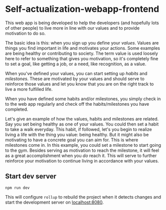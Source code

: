 # Self-actualization-webapp-frontend
This web app is being developed to help the developers (and hopefully lots of other people) to live more in line with our values and to provide motivation to do so.

The basic idea is this: when you sign up you define your _values_. Values are things you find important in life and motivates your actions. Some examples are being healthy or contributing to society. The term value is used loosely here to refer to something that gives you motivation, so it's completely fine to set a goal, like getting a job, or a need, like recognition, as a value.

When you've defined your values, you can start setting up _habits_ and _milestones_. These are motivated by your values and should serve to reinforce those values and let you know that you are on the right track to live a more fulfilled life.

When you have defined some habits and/or milestones, you simply check in to the web app regularly and check off the habits/milestones you have completed.

Let's give an example of how the values, habits and milestones are related. Say you set being healthy as one of your values. You could then set a habit to take a walk everyday. This habit, if followed, let's you begin to realize living a life with the thing you value: being healthy. But it might also be motivating to have a concrete goal you can aim for. This is where milestones come in. In this example, you could set a milestone to start going to the gym. Besides serving as motivation to reach the milestone, it will feel as a great accomplishment when you _do_ reach it. This will serve to further reinforce your motivation to continue living in accordance with your values.

## Start dev server
`npm run dev`

This will configure `rollup` to rebuild the project when it detects changes and start the development server on [localhost:8080](http://localhost:8080).
